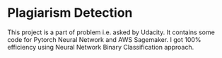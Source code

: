 # Plagiarism Detection

This project is a part of problem i.e. asked by Udacity. It contains some code for Pytorch Neural Network and AWS Sagemaker.
I got 100% efficiency using Neural Network Binary Classification approach.
